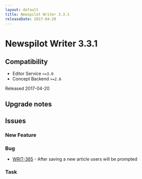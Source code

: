 ```yaml
---
layout: default
title: Newspilot Writer 3.3.1
releaseDate: 2017-04-20
---
```

<div class="jumbotron">
    <h1>Newspilot Writer 3.3.1</h1>    
    <h2>Compatibility</h2>
    <ul>
        <li>Editor Service <code>>=3.0</code></li>
        <li>Concept Backend <code>>=2.6</code></li>
    </ul>
</div>
<p>Released 2017-04-20</p>



## Upgrade notes  
           



## Issues  


### New Feature 



### Bug 
 
 * [WRIT-385](https://jira.infomaker.se/browse/WRIT-385) - After saving a new article users will be prompted 


### Task 



